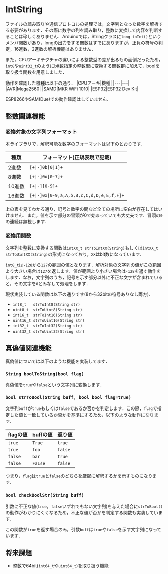 # IntString

ファイルの読み取りや通信プロトコルの処理では，文字列となった数字を解析する必要があります．その際に数字の列を読み取り，整数に変換して内容を判断することは珍しくありません．Arduinoでは，Stringクラスに``long toInt()``というメンバ関数があり，longの出力をする関数はすでにありますが，正負の符号の判定，16進数，2進数の解析機能はありません．

また，CPUアーキテクチャの違いによる整数型の差が出るもの面倒だったため，``int8``や``uint32_t``のようにbit数指定の整数型に変換する関数群に加えて，boolを取り扱う関数を用意しました．

動作を確認した機種は以下の通り．
|CPUアーキ|機種|
|---|---|
|AVR|Mega2560|
|SAMD|MKR WiFi 1010|
|ESP32|ESP32 Dev Kit|

ESP8266やSAM(Due)での動作確認はしていません．

## 整数関連機能

### 変換対象の文字列フォーマット
本ライブラリで，解釈可能な数字のフォーマットは以下のとおりです．

| 種類 | フォーマット(正規表現で記載) |
|---|---|
|  2進数 |``[+\|-]0b[0\|1]+``|
|  8進数 |``[+\|-]0o[0-7]+``  |
| 10進数 |``[+\|-][0-9]+``  |
| 16進数 |``[+\|-]0x[0-9,a,A,b,B,c,C,d,D,e,E,f,F]+`` |

上の表を見てわかる通り，記号と数字の間など全ての場所に空白が存在してはいけません．また，値を示す部分の冒頭が0で始まっていても大丈夫です．冒頭の``0``の連続は無視します．

### 変換用関数

文字列を整数に変換する関数は``intXX_t strToIntXX(String)``もしくは``intXX_t strToUintXX(String)``の形式になっており，``XX``はbit数になっています．

``int8_t``は``-128``から``127``の範囲の値となります．解析対象の文字列の値がこの範囲より大きい場合は``127``を返します．値が範囲より小さい場合は``-128``を返す動作をします．なお，文字列のうち，記号を示す部分以外に不正な文字が含まれていると，その文字を``0``とみなして処理をします．

現状実装している関数は以下の通りです(8から32bitの符号ありなし両方)．
- ``int8_t   strToInt8(String str)``
- ``uint8_t  strToUint8(String str)``
- ``int16_t  strToInt16(String str)``
- ``uint16_t strToUint16(String str)``
- ``int32_t  strToInt32(String str)``
- ``uint32_t strToUint32(String str)``


## 真偽値関連機能

真偽値については以下のような機能を実装してます．

###  ``String boolToString(bool flag)``
真偽値を``true``や``false``という文字列に変換します．


### ``bool strToBool(String buff, bool bool flag=true)``
文字列``buff``が``true``もしくは``false``であるか否かを判定します．この際，``flag``で指定した値と一致しているか否かを基準にするため，以下のような動作になります．


| flagの値 | buffの値 |返り値|
|---|---|---|
|``true``|``True``|``true``|
| ``true`` | ``foo``| ``false``|
|``false`` | ``bar``| ``true``|
|``false``|``FaLse``|``false``|

つまり，``flag``は``true``と``false``のどちらを厳密に解釈するかを示すものになります．


### ``bool checkBoolStr(String buff)``
引数に不正な値(``true``，``false``いずれでもない文字列)を与えた場合に``strToBool()``の動作がわかりにくくなるため，不正な値が否かを判定する関数も実装しています．

この関数が``true``を返す場合のみ，引数``buff``は``true``や``false``を示す文字列になっています．

## 将来課題
- 整数で64bit(``int64_t``や``uint64_t``)を取り扱う機能
